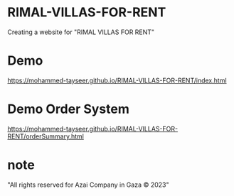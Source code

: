 # RIMAL-VILLAS-FOR-RENT
Creating a website for "RIMAL VILLAS FOR RENT"


# Demo
https://mohammed-tayseer.github.io/RIMAL-VILLAS-FOR-RENT/index.html

# Demo Order System
https://mohammed-tayseer.github.io/RIMAL-VILLAS-FOR-RENT/orderSummary.html

# note
"All rights reserved for Azai Company in Gaza © 2023"
